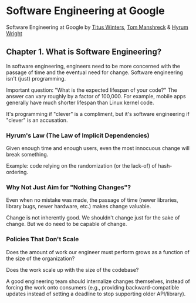 # Software Engineering at Google

Software Engineering at Google by [Titus Winters](https://www.linkedin.com/in/tituswinters/), [Tom Manshreck](https://www.linkedin.com/in/thomas-manshreck-0111a11/) & [Hyrum Wright](https://www.linkedin.com/in/hyrum-wright-0905427/)

## Chapter 1. What is Software Engineering?

In software engineering, engineers need to be more concerned with the passage of time and the eventual need for change. Software engineering isn't (just) programming.

Important question: "What is the expected lifespan of your code?" The answer can vary roughly by a factor of 100,000. For example, mobile apps generally have much shorter lifespan than Linux kernel code.

It's programming if "clever" is a compliment, but it's software engineering if "clever" is an accusation.

### Hyrum's Law (The Law of Implicit Dependencies)

Given enough time and enough users, even the most innocuous change will break something.

Example: code relying on the randomization (or the lack-of) of hash-ordering.

### Why Not Just Aim for "Nothing Changes"?

Even when no mistake was made, the passage of time (newer libraries, library bugs, newer hardware, etc.) makes change valuable.

Change is not inherently good. We shouldn't change just for the sake of change. But we do need to be capable of change.

### Policies That Don't Scale

Does the amount of work our engineer must perform grows as a function of the size of the organization?

Does the work scale up with the size of the codebase?

A good engineering team should internalize changes themselves, instead of forcing the work onto consumers (e.g., providing backward-compatible updates instead of setting a deadline to stop supporting older API/library).
